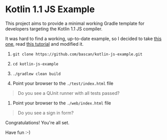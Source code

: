 # Kotlin 1.1 JS Example
This project aims to provide a minimal working Gradle template
for developers targeting the Kotlin 1.1 JS compiler. 
 
It was hard to find a working, up-to-date example, so I decided
to take [this one](https://github.com/JetBrains/kotlin/tree/master/libraries/examples/browser-example),
read [this tutorial](https://kotlinlang.org/docs/tutorials/javascript/getting-started-gradle/getting-started-with-gradle.html)
and modified it.

1. ``git clone https://github.com/bascan/kotlin-js-example.git``

1. ``cd kotlin-js-example``

1. ``./gradlew clean build``

1. Point your browser to the ``./test/index.html`` file
> Do you see a QUnit runner with all tests passed?

1. Point your browser to the ``./web/index.html`` file
> Do you see a sign in form?

Congratulations! You're all set.

Have fun :-)